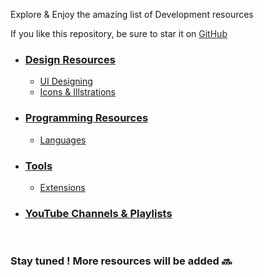 <p id="welcome"> Explore & Enjoy the amazing list of Development resources</p>

If you like this repository, be sure to star it on
<a target="_blank" href="https://github.com/Nisarg-Chokshi/webdevresources" alt="https://github.com/Nisarg-Chokshi/webdevresources" style="color:#24292F"> GitHub <i class="fa-brands fa-github"></i></a>

* [<h3 class="homePage__heading">Design Resources</h3>](/designResources)
    - <a class="homePage__anchor" href="/designResources">UI Designing</a>
    - <a class="homePage__anchor" href="/illustrationResources">Icons & Illstrations</a>
* [<h3 class="homePage__heading">Programming Resources</h3>](/languages)
    - <a class="homePage__anchor" href="/languages">Languages</a>
* [<h3 class="homePage__heading">Tools</h3>](/extensions)
    - <a class="homePage__anchor" href="/extensions">Extensions</a>
* [<h3 class="homePage__heading">YouTube Channels & Playlists</h3>](/youtubeResources)

<br>
<h3> Stay tuned ! More resources will be added 🔜  </h3>
